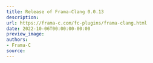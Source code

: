 ```yaml
---
title: Release of Frama-Clang 0.0.13
description:
url: https://frama-c.com/fc-plugins/frama-clang.html
date: 2022-10-06T00:00:00-00:00
preview_image:
authors:
- Frama-C
source:
---
```



